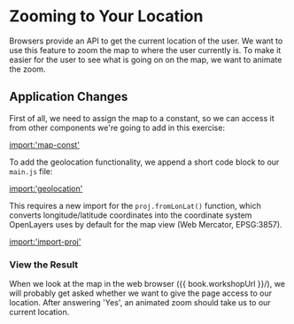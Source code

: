 # Zooming to Your Location

Browsers provide an API to get the current location of the user. We want to use this feature to zoom the map to where the user currently is. To make it easier for the user to see what is going on on the map, we want to animate the zoom.

## Application Changes

First of all, we need to assign the map to a constant, so we can access it from other components we're going to add in this exercise:

[import:'map-const'](../../../src/en/examples/basics/geolocation.js)

To add the geolocation functionality, we append a short code block to our `main.js` file:

[import:'geolocation'](../../../src/en/examples/basics/geolocation.js)

This requires a new import for the `proj.fromLonLat()` function, which converts longitude/latitude coordinates into the coordinate system OpenLayers uses by default for the map view (Web Mercator, EPSG:3857).

[import:'import-proj'](../../../src/en/examples/basics/geolocation.js)

### View the Result

When we look at the map in the web browser ({{ book.workshopUrl }}/), we will probably get asked whether we want to give the page access to our location. After answering 'Yes', an animated zoom should take us to our current location.
